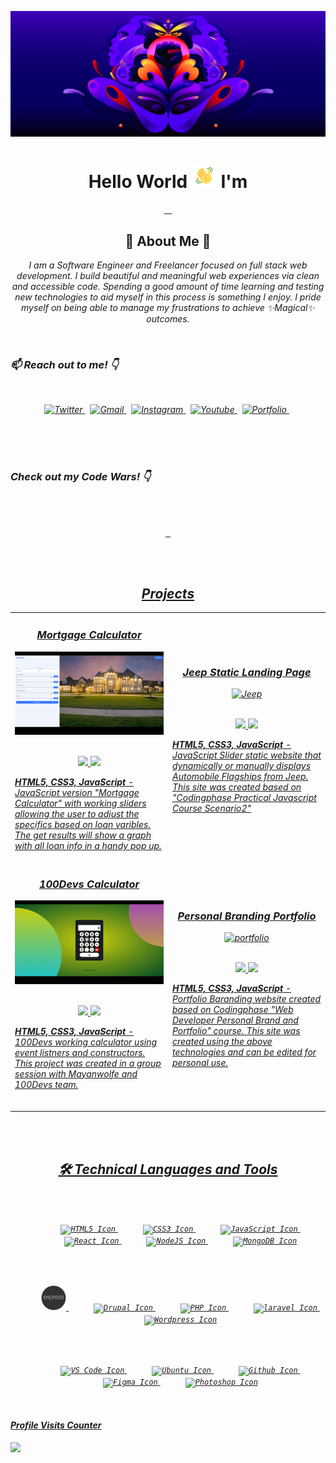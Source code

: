 <!-- MY BANNER SECTION -->

[![Discord HQ blog post](images/1_OwhFqcgiiuLEUOGfTN3aEg.png)](https://discord.com/blog/an-update-on-racial-equity-at-discord-through-inclusion-diversity-and-purpose-efforts)

<!-- MY INTRO SECTION -->
<h1 align="center"> Hello World <img src="images/wave.gif" width="40px" height="40px"> I'm </h1>
<p align="center">
    <a href="https://github.com/rayanthoney" target="_blank" >
    <img height="35px" src="https://img.shields.io/badge/-R%20A%20Y-bb100c?style=plastic&for-the-badge&labelColor=black&logo=Apache&logoColor=b39700  " alt="">&nbsp;&nbsp;
    <img height="35px" src="https://img.shields.io/badge/-A%20N%20T%20H%20O%20N%20E%20Y-074a2e?style=plastic&for-the-badge&labelColor=black&logo=ApacheKylin&logoColor=b39700  " alt="">
    </a>
</p>

<!-- MY ABOUT ME SECTION -->

<h2 align="center">🎇 About Me 🌟 </h2>
<p align="center" >
<em>I am a Software Engineer and Freelancer focused on full stack web development. I build beautiful and meaningful web experiences via clean and accessible code. Spending a good amount of time learning and testing new technologies to aid myself in this process is something I enjoy. I pride myself on being able to manage my frustrations to achieve ✨Magical✨ outcomes.<em>
</p>
<br>

<!-- MY SOCIAL MEDIA SECTION -->
<h3 align="left">📫 Reach out to me! 👇</h3>
<br>
<p align="center">
    <a href="https://twitter.com/rayanthoney" target="_blank">
        <img height="20"  src="https://img.shields.io/badge/-@RayAnthoney-1a8cd8?style=plastic&labelColor=black&logo=twitter&logoColor=white&logoWidth=17" alt="Twitter">
    </a>&nbsp;
	<a href="mailto:rmaxey911@gmail.com" target="_blank">
        <img height="20"  src="https://img.shields.io/badge/-rmaxey911@gmail-ea4336?style=plastic&labelColor=black&logo=gmail&logoColor=white&logoWidth=17" alt="Gmail">
    </a>&nbsp;
    <a href="https://instagram.com/rayanthoney" target="_blank">
        <img height="20"  src="https://img.shields.io/badge/-RayAnthoney-8d48c1?style=plastic&labelColor=black&logo=instagram&logoColor=white&logoWidth=17" alt="Instagram">
    </a>&nbsp;
    <a href="https://www.youtube.com/channel/UCDW8GTuI220OFKhjWlmoa8Q" target="_blank">
        <img height="20" src="https://img.shields.io/badge/-RayAnthoney-d01c28?style=plastic&labelColor=black&logo=youtube&logoColor=white&logoWidth=17" alt="Youtube">
    </a>&nbsp;
    <a href="https://rayanthoney.com" target="_blank">
        <img height="20" src="https://img.shields.io/badge/-rayanthoney.com-d01c28?style=plastic&labelColor=black&logo=firefox&logoColor=white&logoWidth=17" alt="Portfolio">
    </a>&nbsp;
</p>

<br/>
<br/>
<br/>

<h3 align="left">Check out my Code Wars! 👇</h3>

<br>
<br>

<p align="center">
    <a href="https://github.com/rayanthoney/100Devs-Bootcamp/tree/master/code-wars" target="_blank" >
    <img height="30px" src="https://img.shields.io/badge/-C%20O%20D%20E%20&nbsp;W%20A%20R%20S-b1361e?style=plastic&for-the-badge&labelColor=black&logo=codewars&logoColor=b1361e  " alt="">&nbsp;&nbsp;
</p>

<br/>
<br/>

<!-- MY PERSONAL PROJECTS SECTION -->
<h2 align="center">Projects</h2>

<div align="center">
	<table>
		<tr>
			<td width="50%">
				<h3 align="center">
				Mortgage Calculator
				</h3>
				<div align="center">
					<a href="https://youtu.be/XQqhiYAtR9g">
						<img src="images/cp-mortgage.gif" alt="JavaScript Jeopardy app" height="100%"/>
					</a>
					<br>
					<br>
					<p>
						<a href="https://github.com/rayanthoney/CodingPhase-Labs/tree/master/practical-javascipt/scenario4-mortgage-calculator" target="_blank">
							<img src="https://img.shields.io/badge/Repo-lightgrey?style=for-the-badge&logo=github"/>
						</a>
						<a href="https://youtu.be/XQqhiYAtR9g" target="_blank">
							<img src="https://img.shields.io/badge/-demo-red?style=for-the-badge&color=f92667"/>
						</a>
					</p>
					<p align=left><strong>HTML5, CSS3, JavaScript</strong> - JavaScript version "Mortgage Calculator" with working sliders allowing the user to adjust the specifics based on loan varibles. The get results will show a graph with all loan info in a handy pop up.</p>
				</div>
			</td>
			<td width="50%">
				<h3 align="center">
				Jeep Static Landing Page
				</h3>
				<div align="center" >
					<a href="https://youtu.be/5jFlzKsPbEo">
						<img src="images/cp-jeep-landing.gif" alt="Jeep" height="100%"/>
					</a>
					<br>
					<br>
					<p>
						<a href="https://github.com/rayanthoney/CodingPhase-Labs/tree/master/practical-javascipt/scenario2-jeep-autosite" target="_blank">
							<img src="https://img.shields.io/badge/Repo-lightgrey?style=for-the-badge&logo=github"/>
						</a>
						<a href="https://youtu.be/5jFlzKsPbEo" target="_blank">
							<img src="https://img.shields.io/badge/-demo-red?style=for-the-badge&color=f92667"/>
						</a>
					</p>
					 <p align=left><strong>HTML5, CSS3, JavaScript</strong> - JavaScript Slider static website that dynamically or manually displays Automobile Flagships from Jeep. This site was created based on "Codingphase Practical Javascript Course Scenario2" </p>
				</div>
			</td>
		</tr>
		<tr>
			<td width="50%">
				<h3 align="center">
				100Devs Calculator
				</h3>
				<div align="center" >
					<a href="#">
						<img src="images/100Devs-calc.gif" alt="100Devs Calculator" height="100%"/>
					</a>
					<br>
					<br>
					<p>
						<a href="https://github.com/rayanthoney/100Devs-Bootcamp/tree/master/homework-layouts/100Devs-Calculator" target="_blank">
							<img src="https://img.shields.io/badge/Repo-lightgrey?style=for-the-badge&logo=github"/>
						</a>
						<a href="DEMO LINK HERE" target="_blank">
							<img src="https://img.shields.io/badge/-demo-red?style=for-the-badge&color=f92667"/>
						</a>
					</p>
					<p align=left><strong>HTML5, CSS3, JavaScript</strong> - 100Devs working calculator using event listners and constructors. This project was created in a group session with Mayanwolfe and 100Devs team.
					<br>
					<br>
					</p>
				</div>
			</td>
			<td width="50%">
				<h3 align="center">
				Personal Branding Portfolio
				</h3>
				<div align="center" >
					<a href="https://youtu.be/fG-hlfwyhhE">
						<img src="images/cp-branding.gif" alt="portfolio" height="100%"/>
					</a>
					<br>
					<br>
					<p>
						<a href="https://github.com/rayanthoney/CodingPhase-Labs/tree/master/branding-portfolio" target="_blank">
							<img src="https://img.shields.io/badge/Repo-lightgrey?style=for-the-badge&logo=github"/>
						</a>
						<a href="https://youtu.be/fG-hlfwyhhE" target="_blank">
							<img src="https://img.shields.io/badge/-demo-red?style=for-the-badge&color=f92667"/>
						</a>
					</p>
					<p align=left><strong>HTML5, CSS3, JavaScript</strong> - Portfolio Baranding website created based on Codingphase "Web Developer Personal Brand and Portfolio"
					course. This site was created using the above technologies and can be edited for personal use.</p>
				</div>
			</td>
		</tr>
	</table>
</div>
<br>
<br>

<!-- MY TECHNOLOGY TOOLS SECTION -->
<h2 align="center">🛠 Technical Languages and Tools </h2>
<br>
<br>

<div>
	<p align="center">
		<code><img width="40px" style="margin-left: 40px" src="https://cdn.jsdelivr.net/gh/devicons/devicon/icons/html5/html5-original.svg" alt="HTML5 Icon"></code>&nbsp;<code><img width="40px" style="margin-left: 40px" src="https://cdn.jsdelivr.net/gh/devicons/devicon/icons/css3/css3-original.svg"alt="CSS3 Icon"></code>&nbsp;<code><img width="40px" style="margin-left: 40px" src="https://cdn.jsdelivr.net/gh/devicons/devicon/icons/javascript/javascript-original.svg"alt="JavaScript Icon"></code>&nbsp;<code><img width="40px" style="margin-left: 40px" src="https://cdn.jsdelivr.net/gh/devicons/devicon/icons/react/react-original.svg"alt="React Icon"></code>&nbsp;<code><img width="40px" style="margin-left: 40px" src="https://cdn.jsdelivr.net/gh/devicons/devicon/icons/nodejs/nodejs-original.svg" alt="NodeJS Icon"></code>&nbsp;<code><img width="40px" style="margin-left: 40px" src="https://cdn.jsdelivr.net/gh/devicons/devicon/icons/mongodb/mongodb-original.svg" alt="MongoDB Icon"></code>
	</p>

<br>
<br>
	<p align="center">
		<code><img width="40px" style="margin-left: 40px" color="teal" src="images/express.png"alt="Express Icon"></code>&nbsp;<code><img width="40px" style="margin-left: 40px" src="https://cdn.jsdelivr.net/gh/devicons/devicon/icons/drupal/drupal-plain.svg"alt="Drupal Icon"></code>&nbsp;<code><img width="40px" style="margin-left: 40px" src="https://cdn.jsdelivr.net/gh/devicons/devicon/icons/php/php-plain.svg"alt="PHP Icon"></code>&nbsp;<code><img width="40px" style="margin-left: 40px" src="https://cdn.jsdelivr.net/gh/devicons/devicon/icons/laravel/laravel-plain.svg"alt="laravel Icon"></code>&nbsp;<code><img width="40px" style="margin-left: 40px" src="https://cdn.jsdelivr.net/gh/devicons/devicon/icons/wordpress/wordpress-plain.svg"alt="Wordpress Icon"></code>
	</p>
<br>
<br>
	<p align="center">
		<code><img width="40px" style="margin-left: 40px" src="https://cdn.jsdelivr.net/gh/devicons/devicon/icons/vscode/vscode-original.svg"alt="VS Code Icon"></code>&nbsp;<code><img width="40px" style="margin-left: 40px" src="https://cdn.jsdelivr.net/gh/devicons/devicon/icons/ubuntu/ubuntu-plain.svg"alt="Ubuntu Icon"></code>&nbsp;<code><img width="40px" style="margin-left: 40px" src="https://api.iconify.design/logos:github-octocat.svg"alt="Github Icon"></code>&nbsp;<code><img width="40px" style="margin-left: 40px" src="https://cdn.jsdelivr.net/gh/devicons/devicon/icons/figma/figma-original.svg"alt="Figma Icon"></code>&nbsp;<code><img width="40px" style="margin-left: 40px" src="https://cdn.jsdelivr.net/gh/devicons/devicon/icons/photoshop/photoshop-line.svg"alt="Photoshop Icon"></code>
	</p>
</div>

<br>

<!-- MY VISITOR COUNTER SECTION -->
<h4 align="left">Profile Visits Counter<h4>

![](https://komarev.com/ghpvc/?username=rayanthoney-username&color=dc143c&style=plastic&label=WELCOME+VISITORS)
